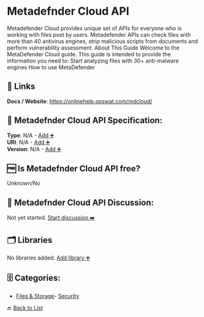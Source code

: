 # Metadefnder Cloud API

Metadefender Cloud provides unique set of APIs for everyone who is working with files post by users. Metadefender APIs can check files with more than 40 antivirus engines, strip malicious scripts from documents and perform vulnerability assessment. About This Guide Welcome to the MetaDefender Cloud guide. This guide is intended to provide the information you need to: Start analyzing files with 30+ anti-malware engines How to use MetaDefender

##  🔗 Links
**Docs / Website**: https://onlinehelp.opswat.com/mdcloud/

## 🧬 Metadefnder Cloud API Specification:
**Type**: N/A - [Add ➕](https://github.com/apis-list/apis-list/edit/main/apis/metadefnder-cloud-api/metadefnder-cloud-api.yaml)  
**URI**: N/A - [Add ➕](https://github.com/apis-list/apis-list/edit/main/apis/metadefnder-cloud-api/metadefnder-cloud-api.yaml)  
**Version**: N/A - [Add ➕](https://github.com/apis-list/apis-list/edit/main/apis/metadefnder-cloud-api/metadefnder-cloud-api.yaml)

## 🆓 Is Metadefnder Cloud API free?
 Unknown/No 

## 💬 Metadefnder Cloud API Discussion:
Not yet started. [Start discussion ➡️](https://github.com/apis-list/apis-list/discussions/new)

## 🗂️ Libraries

No libraries added. [Add library ➕](https://github.com/apis-list/apis-list/edit/main/apis/metadefnder-cloud-api/metadefnder-cloud-api.yaml)    


## 🗄️ Categories:
- [Files & Storage](https://github.com/apis-list/apis-list#files--storage-)- [Security](https://github.com/apis-list/apis-list#security-)

🔙  [Back to List](https://github.com/apis-list/apis-list)
